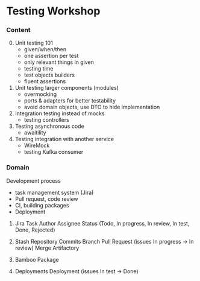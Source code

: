 # Testing Workshop
### Content
0. Unit testing 101
    - given/when/then
    - one assertion per test
    - only relevant things in given
    - testing time
    - test objects builders
    - fluent assertions
1. Unit testing larger components (modules)
    - overmocking
    - ports & adapters for better testability
    - avoid domain objects, use DTO to hide implementation
2. Integration testing instead of mocks
    - testing controllers
3. Testing asynchronous code
    - awaitility
4. Testing integration with another service
    - WireMock
    - testing Kafka consumer

### Domain
Development process
- task management system (Jira)
- Pull request, code review
- CI, building packages
- Deployment

1. Jira
Task
    Author
    Assignee
    Status (Todo, In progress, In review, In test, Done, Rejected)

2. Stash
Repository
    Commits
    Branch
    Pull Request (issues In progress -> In review)
    Merge
Artifactory
    
3. Bamboo
Package
    
4. Deployments
Deployment (issues In test -> Done)